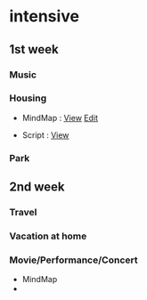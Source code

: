 # intensive

## 1st week

### Music

### Housing

* MindMap : [View](https://www.draw.io/?lightbox=1&p=trees#Uhttps%3A%2F%2Fraw.githubusercontent.com%2Fpassionlim%2Fintensive%2Fmaster%2FIntensive_Housing.html) [Edit](https://www.draw.io/?p=trees#Uhttps%3A%2F%2Fraw.githubusercontent.com%2Fpassionlim%2Fintensive%2Fmaster%2FIntensive_Housing.html)

*  Script : [View](https://github.com/passionlim/intensive/blob/master/Intensive_Housing.md)

### Park

## 2nd week

### Travel

### Vacation at home

### Movie/Performance/Concert

* MindMap
* 
